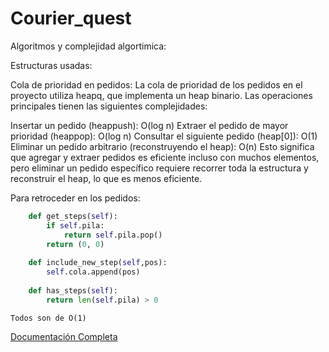 # Courier_quest
Algoritmos y complejidad algortimica: 

Estructuras usadas: 

Cola de prioridad en pedidos:
La cola de prioridad de los pedidos en el proyecto utiliza heapq, que implementa un heap binario.
Las operaciones principales tienen las siguientes complejidades:

Insertar un pedido (heappush): O(log n)
Extraer el pedido de mayor prioridad (heappop): O(log n)
Consultar el siguiente pedido (heap[0]): O(1)
Eliminar un pedido arbitrario (reconstruyendo el heap): O(n)
Esto significa que agregar y extraer pedidos es eficiente incluso con muchos elementos, pero eliminar un pedido específico requiere recorrer toda la estructura y reconstruir el heap, lo que es menos eficiente.

Para retroceder en los pedidos: 
```Python
    def get_steps(self):
        if self.pila: 
            return self.pila.pop()
        return (0, 0) 
    
    def include_new_step(self,pos):
        self.cola.append(pos)
    
    def has_steps(self):
        return len(self.pila) > 0
```
    Todos son de O(1)

[Documentación Completa](./src/DOCS/)